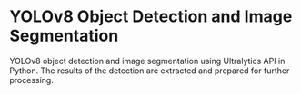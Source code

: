 # YOLOv8 Object Detection and Image Segmentation
YOLOv8 object detection and image segmentation using Ultralytics API in Python.
The results of the detection are extracted and prepared for further processing.
